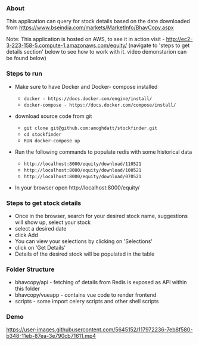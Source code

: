 ### About
This application can query for stock details based on the date downloaded from https://www.bseindia.com/markets/MarketInfo/BhavCopy.aspx

Note: This application is hosted on AWS, to see it in action visit - http://ec2-3-223-158-5.compute-1.amazonaws.com/equity/ (navigate to 'steps to get details section' below to see how to work with it. video demonstarion can be found below)

### Steps to run 

- Make sure to have Docker and Docker- compose installed
    - `docker - https://docs.docker.com/engine/install/`
    - `docker-compose - https://docs.docker.com/compose/install/`

- download source code from git
    - `git clone git@github.com:amoghdatt/stockfinder.git`
    - `cd stockfinder`
    - `RUN docker-compose up`

- Run the following commands to populate redis with some historical data
   - `http://localhost:8000/equity/download/110521`
   - `http://localhost:8000/equity/download/100521`
   - `http://localhost:8000/equity/download/070521`

- In your browser open http://localhost:8000/equity/

### Steps to get stock details
- Once in the browser, search for your desired stock name, suggestions will show up, select your stock
- select a desired date
- click Add
- You can view your selections by clicking on 'Selections'
- click on 'Get Details'
- Details of the desired stock will be populated in the table


### Folder Structure
- bhavcopy/api - fetching of details from Redis is exposed as API within this folder
- bhavcopy/vueapp - contains vue code to render frontend
- scripts - some import celery scripts and other shell scripts


### Demo


https://user-images.githubusercontent.com/5645152/117972236-7eb8f580-b348-11eb-87ea-3e790cb71611.mp4



